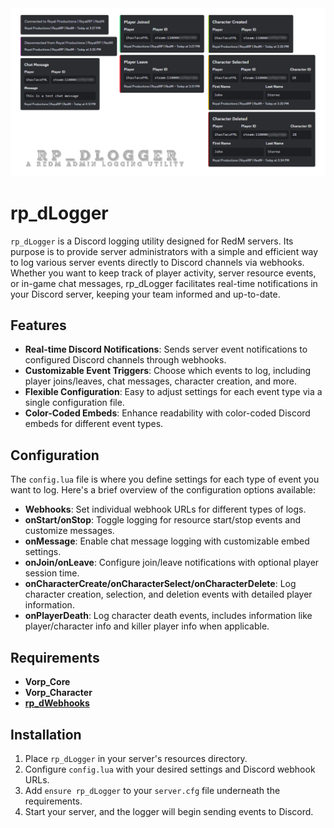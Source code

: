<img src="header.png">

# rp_dLogger
`rp_dLogger` is a Discord logging utility designed for RedM servers. Its purpose is to provide server administrators with a simple and efficient way to log various server events directly to Discord channels via webhooks. Whether you want to keep track of player activity, server resource events, or in-game chat messages, rp_dLogger facilitates real-time notifications in your Discord server, keeping your team informed and up-to-date.

## Features
* **Real-time Discord Notifications**: Sends server event notifications to configured Discord channels through webhooks.
* **Customizable Event Triggers**: Choose which events to log, including player joins/leaves, chat messages, character creation, and more.
* **Flexible Configuration**: Easy to adjust settings for each event type via a single configuration file.
* **Color-Coded Embeds**: Enhance readability with color-coded Discord embeds for different event types.

## Configuration
The `config.lua` file is where you define settings for each type of event you want to log. Here's a brief overview of the configuration options available:

* **Webhooks**: Set individual webhook URLs for different types of logs.
* **onStart/onStop**: Toggle logging for resource start/stop events and customize messages.
* **onMessage**: Enable chat message logging with customizable embed settings.
* **onJoin/onLeave**: Configure join/leave notifications with optional player session time.
* **onCharacterCreate/onCharacterSelect/onCharacterDelete**: Log character creation, selection, and deletion events with detailed player information.
* **onPlayerDeath**: Log character death events, includes information like player/character info and killer player info when applicable.

## Requirements
* **Vorp_Core**
* **Vorp_Character**
* [**rp_dWebhooks**](https://github.com/ihasTaco/rp_dWebhook)

## Installation
1. Place `rp_dLogger` in your server's resources directory.
2. Configure `config.lua` with your desired settings and Discord webhook URLs.
3. Add ``ensure rp_dLogger`` to your `server.cfg` file underneath the requirements.
4. Start your server, and the logger will begin sending events to Discord.
